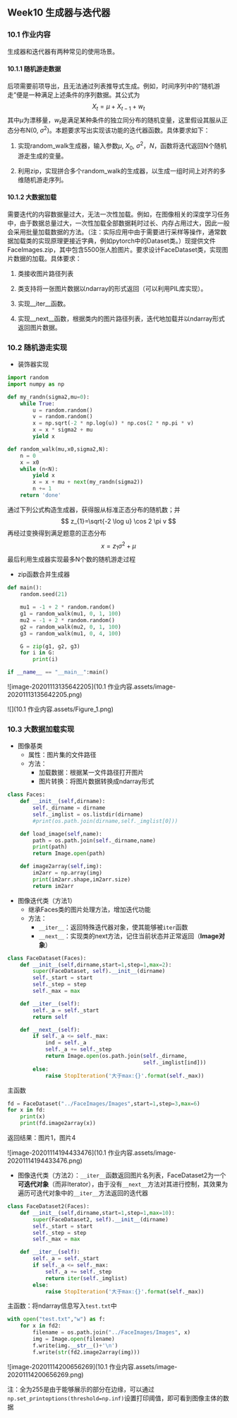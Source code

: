 ## Week10 生成器与迭代器

### 10.1 作业内容

生成器和迭代器有两种常见的使用场景。

#### 10.1.1 随机游走数据 

后项需要前项导出，且无法通过列表推导式生成。例如，时间序列中的“随机游走”便是一种满足上述条件的序列数据。其公式为
$$
X_t = \mu + X_{t-1} + w_t
$$
其中$\mu$为漂移量，$w_{t}$是满足某种条件的独立同分布的随机变量，这里假设其服从正态分布N(0, $\sigma^2$)。本题要求写出实现该功能的迭代器函数。具体要求如下：

1. 实现random_walk生成器，输入参数$\mu$, $X_0$, $\sigma^2$，$N$，函数将迭代返回N个随机游走生成的变量。

2. 利用zip，实现拼合多个random_walk的生成器，以生成一组时间上对齐的多维随机游走序列。 

#### 10.1.2 大数据加载


需要迭代的内容数据量过大，无法一次性加载。例如，在图像相关的深度学习任务中，由于数据总量过大，一次性加载全部数据耗时过长、内存占用过大，因此一般会采用批量加载数据的方法。（注：实际应用中由于需要进行采样等操作，通常数据加载类的实现原理更接近字典，例如pytorch中的Dataset类。）现提供文件FaceImages.zip，其中包含5500张人脸图片。要求设计FaceDataset类，实现图片数据的加载。具体要求：

1. 类接收图片路径列表

2. 类支持将一张图片数据以ndarray的形式返回（可以利用PIL库实现）。

3. 实现\_\_iter\_\_函数。

4. 实现\_\_next\_\_函数，根据类内的图片路径列表，迭代地加载并以ndarray形式返回图片数据。

### 10.2 随机游走实现

+ 装饰器实现

```python
import random
import numpy as np

def my_randn(sigma2,mu=0):
    while True:
        u = random.random()
        v = random.random()
        x = np.sqrt(-2 * np.log(u)) * np.cos(2 * np.pi * v)
        x = x * sigma2 + mu
        yield x

def random_walk(mu,x0,sigma2,N):
    n = 0
    x = x0
    while (n<N):
        yield x
        x = x + mu + next(my_randn(sigma2))
        n += 1
    return 'done'
```

通过下列公式构造生成器，获得服从标准正态分布的随机数；并
$$
z_{1}=\sqrt{-2 \log u} \cos 2 \pi v
$$
再经过变换得到满足题意的正态分布
$$
x = z_1\sigma^2 + \mu
$$
最后利用生成器实现最多N个数的随机游走过程

+ zip函数合并生成器

```python
def main():
    random.seed(21)

    mu1 = -1 + 2 * random.random()
    g1 = random_walk(mu1, 0, 1, 100)
    mu2 = -1 + 2 * random.random()
    g2 = random_walk(mu2, 0, 1, 100)
    g3 = random_walk(mu1, 0, 4, 100)

    G = zip(g1, g2, g3)
    for i in G:
        print(i)

if __name__ == "__main__":main()
```

![image-20201113135642205](10.1 作业内容.assets/image-20201113135642205.png)

![](10.1 作业内容.assets/Figure_1.png)

### 10.3 大数据加载实现

+ 图像基类
  + 属性：图片集的文件路径
  + 方法：
    + 加载数据：根据某一文件路径打开图片
    + 图片转换：将图片数据转换成ndarray形式

```python
class Faces:
	def __init__(self,dirname):
		self._dirname = dirname
		self._imglist = os.listdir(dirname)
		#print(os.path.join(dirname,self._imglist[0]))

	def load_image(self,name):
		path = os.path.join(self._dirname,name)
		print(path)
		return Image.open(path)

	def image2array(self,img):
		im2arr = np.array(img)
		print(im2arr.shape,im2arr.size)
		return im2arr
```

+ 图像迭代类（方法1）
  + 继承Faces类的图片处理方法，增加迭代功能
  + 方法：
    + `__iter__`：返回特殊迭代器对象，使其能够被`iter`函数
    + `__next__`：实现类的next方法，记住当前状态并正常返回（**Image对象**）

```python
class FaceDataset(Faces):
	def __init__(self,dirname,start=1,step=1,max=2):
		super(FaceDataset, self).__init__(dirname)
		self._start = start
		self._step = step
		self._max = max

	def __iter__(self):
		self._a = self._start
		return self

	def __next__(self):
		if self._a <= self._max:
			ind = self._a
			self._a += self._step
			return Image.open(os.path.join(self._dirname,
										   self._imglist[ind]))
		else:
			raise StopIteration('大于max:{}'.format(self._max))
```

主函数

```python
fd = FaceDataset("../FaceImages/Images",start=1,step=3,max=6)
for x in fd:
	print(x)
	print(fd.image2array(x))
```

返回结果：图片1，图片4

![image-20201114194433476](10.1 作业内容.assets/image-20201114194433476.png)

+ 图像迭代类（方法2）：`__iter__`函数返回图片名列表，FaceDataset2为一个**可迭代对象**（而非Iterator），由于没有`__next__`方法对其进行控制，其效果为遍历可迭代对象中的`__iter__`方法返回的迭代器

```python
class FaceDataset2(Faces):
	def __init__(self,dirname,start=1,step=1,max=10):
		super(FaceDataset2, self).__init__(dirname)
		self._start = start
		self._step = step
		self._max = max

	def __iter__(self):
		self._a = self._start
		if self._a <= self._max:
			self._a += self._step
			return iter(self._imglist)
		else:
			raise StopIteration('大于max:{}'.format(self._max))
```

主函数：将ndarray信息写入`test.txt`中

```python
with open("test.txt","w") as f:
	for x in fd2:
		filename = os.path.join("../FaceImages/Images", x)
		img = Image.open(filename)
		f.write(img.__str__()+'\n')
		f.write(str(fd2.image2array(img)))
```

![image-20201114200656269](10.1 作业内容.assets/image-20201114200656269.png)

注：全为255是由于能够展示的部分在边缘，可以通过`np.set_printoptions(threshold=np.inf)`设置打印阈值，即可看到图像主体的数据
